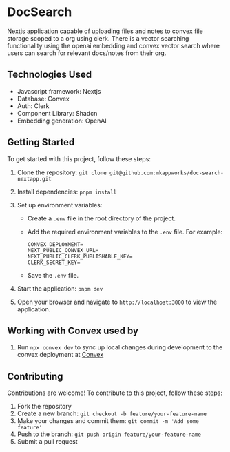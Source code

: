 # DocSearch

Nextjs application capable of uploading files and notes to convex file storage scoped to a org using clerk. There is a vector searching functionality using the openai embedding and convex vector search where users can search for relevant docs/notes from their org.

## Technologies Used

- Javascript framework: Nextjs
- Database: Convex
- Auth: Clerk
- Component Library: Shadcn
- Embedding generation: OpenAI

## Getting Started

To get started with this project, follow these steps:

1. Clone the repository: `git clone git@github.com:mkappworks/doc-search-nextapp.git`
2. Install dependencies: `pnpm install`
3. Set up environment variables:

   - Create a `.env` file in the root directory of the project.
   - Add the required environment variables to the `.env` file. For example:

     ```
     CONVEX_DEPLOYMENT=
     NEXT_PUBLIC_CONVEX_URL=
     NEXT_PUBLIC_CLERK_PUBLISHABLE_KEY=
     CLERK_SECRET_KEY=
     ```

   - Save the `.env` file.

4. Start the application: `pnpm dev`
5. Open your browser and navigate to `http://localhost:3000` to view the application.

## Working with Convex used by

1. Run `npx convex dev` to sync up local changes during development to the convex deployment at [Convex](www.convex.dev)

## Contributing

Contributions are welcome! To contribute to this project, follow these steps:

1. Fork the repository
2. Create a new branch: `git checkout -b feature/your-feature-name`
3. Make your changes and commit them: `git commit -m 'Add some feature'`
4. Push to the branch: `git push origin feature/your-feature-name`
5. Submit a pull request
